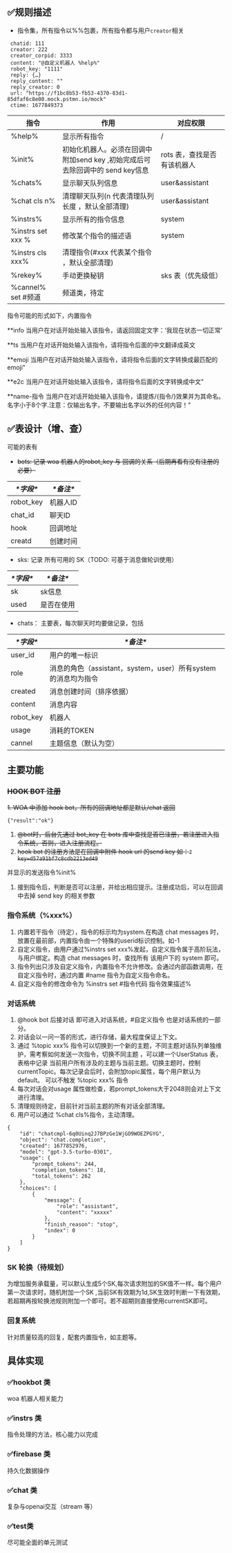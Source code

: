 ## ✅规则描述

- 指令集，所有指令以%%包裹，所有指令都与用户`creator`相关

```
 chatid: 111
 creator: 222
 creator_corpid: 3333
 content: "@自定义机器人 %help%"
 robot_key: "1111"
 reply: {…}
 reply_content: ""
 reply_creator: 0
 url: "https://f1bc8b53-fb53-4370-83d1-85dfaf6c8e00.mock.pstmn.io/mock"
 ctime: 1677849373
```



| 指令               | 作用                                                         | **对应权限**                |
| ------------------ | ------------------------------------------------------------ | --------------------------- |
| %help%             | 显示所有指令                                                 | /                           |
| %init%             | 初始化机器人。必须在回调中附加send key ,初始完成后可去除回调中的 send key信息 | rots 表，查找是否有该机器人 |
| %chats%            | 显示聊天队列信息                                             | user&assistant              |
| %chat cls n%       | 清理聊天队列(n 代表清理队列长度 ，默认全部清理)              | user&assistant              |
| %instrs%           | 显示所有的指令信息                                           | system                      |
| %instrs set xxx % | 修改某个指令的描述语                                         | system                      |
| %instrs cls xxx% | 清理指令(#xxx 代表某个指令 ，默认全部清理)                   |                             |
| %rekey%            | 手动更换秘钥                                                 | sks 表（优先级低）          |
| %cannel% set  #频道 | 频道类，待定                                                 |                             |

指令可能的形式如下，内置指令

 \**info 当用户在对话开始处输入该指令，请返回固定文字：‘我现在状态一切正常’

 \**ts 当用户在对话开始处输入该指令，请将指令后面的中文翻译成英文

 \**emoji 当用户在对话开始处输入该指令，请将指令后面的文字转换成最匹配的 emoji"

 \**e2c 当用户在对话开始处输入该指令，请将指令后面的文字转换成中文"

 \**name-指令 当用户在对话开始处输入该指令，请提炼/{指令/}效果并为其命名。名字小于8个字.注意：仅输出名字，不要输出名字以外的任何内容！"

## ✅表设计（增、查）

可能的表有

- ~~bots: 记录 woa 机器人的robot_key 与 回调的关系（后期再看有没有注册的必要）~~

| ***\*字段\**** | ***\*备注\**** |
| -------------- | -------------- |
| robot_key      | 机器人ID       |
| chat_id        | 聊天ID         |
| hook           | 回调地址       |
| creatd         | 创建时间       |



- sks: 记录 所有可用的 SK（TODO: 可基于消息做轮训使用）

| ***\*字段\**** | ***\*备注\**** |
| -------------- | -------------- |
| sk             | sk信息         |
| used           | 是否在使用     |

- chats： 主要表，每次聊天时均要做记录，包括

| ***\*字段\**** | ***\*备注\****                                               |
| -------------- | ------------------------------------------------------------ |
| user_id        | 用户的唯一标识                                               |
| role           | 消息的角色（assistant，system，user）所有system的消息均为指令 |
| created        | 消息创建时间（排序依据）                                     |
| content        | 消息内容                                                    |
| robot_key      | 机器人                                                      |
| usage          | 消耗的TOKEN                                                 |
| cannel         | 主题信息（默认为空）                                         |

## 主要功能

### ~~HOOK BOT 注册~~

~~1. WOA 中添加 hook bot，所有的回调地址都是默认/chat 返回~~

```
{"result":"ok"}
```

1. ~~@bot时，后台先通过 bot_key 在 bots 库中查找是否已注册，若注册进入指令系统，否则，进入注册流程。~~
2. ~~hook bot 的注册方法是在回调中附件 hook url 的send key 如：`?key=d57a91bf7c8cdb2213ed49`~~

并显示的发送指令%init%

1. 接到指令后，判断是否可以注册，并给出相应提示。注册成功后，可以在回调中去掉 send key 的相关参数



### 指令系统（%xxx%）

1. 内置若干指令（待定），指令的标示均为system.在构造 chat messages 时，放置在最前部，内置指令由一个特殊的userid标识控制。如-1
2. 自定义指令，由用户通过%instrs set xxx%发起，自定义指令属于高阶玩法，与用户绑定。构造 chat messages 时，查找所有 该用户下的 system 即可。
3. 指令列出只涉及自定义指令，内置指令不允许修改。会通过内部函数调用，在自定义指令时，通过内置 #name 指令为自定义指令命名。
4. 自定义指令的修改命令为 %instrs set #指令代码 指令效果描述%



### 对话系统

1. @hook bot 后接对话 即可进入对话系统，#自定义指令 也是对话系统的一部分。
2. 对话会以一问一答的形式，进行存储，最大程度保证上下文。
3. 通过 %topic xxx% 指令可以切换到一个新的主题，不同主题对话队列单独维护，需考察如何发送一次指令，切换不同主题 ，可以建一个UserStatus 表，表格中记录 当前用户所有涉及的主题与当前主题。切换主题时，控制currentTopic。每次记录会后时，会附加topic属性，每个用户默认为default。 可以不触发 %topic  xxx% 指令
4. 每次对话会对usage 属性做检查，若prompt_tokens大于2048则会对上下文进行清理。
5. 清理规则待定，目前针对当前主题的所有对话全部清理。
6. 用户可以通过 %chat cls%指令，主动清理。

```
{
    "id": "chatcmpl-6q0Uinq2J7BPzGe1WjGO9WOEZPGYG",
    "object": "chat.completion",
    "created": 1677852976,
    "model": "gpt-3.5-turbo-0301",
    "usage": {
        "prompt_tokens": 244,
        "completion_tokens": 18,
        "total_tokens": 262
    },
    "choices": [
        {
            "message": {
                "role": "assistant",
                "content": "xxxxx"
            },
            "finish_reason": "stop",
            "index": 0
        }
    ]
}
```

### SK 轮换（待规划）

为增加服务承载量，可以默认生成5个SK,每次请求附加的SK值不一样。每个用户第一次请求时，随机附加一个SK ,当前SK有效期为1d,SK生效时判断一下有效期，若超期再按轮换池规则附加一个即可。若不超期则直接使用currentSK即可。



### 回复系统

针对质量较高的回复，配套内置指令，如主题等。





## 具体实现

### ✅hookbot 类

woa 机器人相关能力

### ✅instrs 类

指令处理的方法，核心能力以完成

### ✅firebase 类

持久化数据操作

### ✅chat 类

复杂与openai交互（stream 等）

### ✅test类

尽可能全面的单元测试